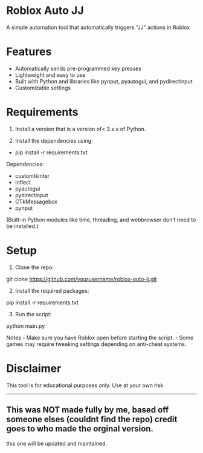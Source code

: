# Roblox Auto JJ

A simple automation tool that automatically triggers “JJ” actions in Roblox 

# Features

	
- Automatically sends pre-programmed key presses
- Lightweight and easy to use
- Built with Python and libraries like pynput, pyautogui, and pydirectinput
- Customizable settings



# Requirements

1. Install a version that is a version of< 3.x.x of Python.

2. Install the dependencies using:

- pip install -r requirements.txt


Dependencies:
- customtkinter
- inflect
- pyautogui
- pydirectinput
- CTkMessagebox
- pynput

(Built-in Python modules like time, threading, and webbrowser don’t need to be installed.)


# Setup
	
1.	Clone the repo:

git clone https://github.com/yourusername/roblox-auto-jj.git

2.	Install the required packages:

pip install -r requirements.txt


3.	Run the script:

python main.py



Notes
	- Make sure you have Roblox open before starting the script.
	- Some games may require tweaking settings depending on anti-cheat systems.

 # Disclaimer

This tool is for educational purposes only.
Use at your own risk.



---
This was NOT made fully by me, based off someone elses (couldnt find the repo) 
credit goes to who made the orginal version. 
---
this one will be updated and maintained.
